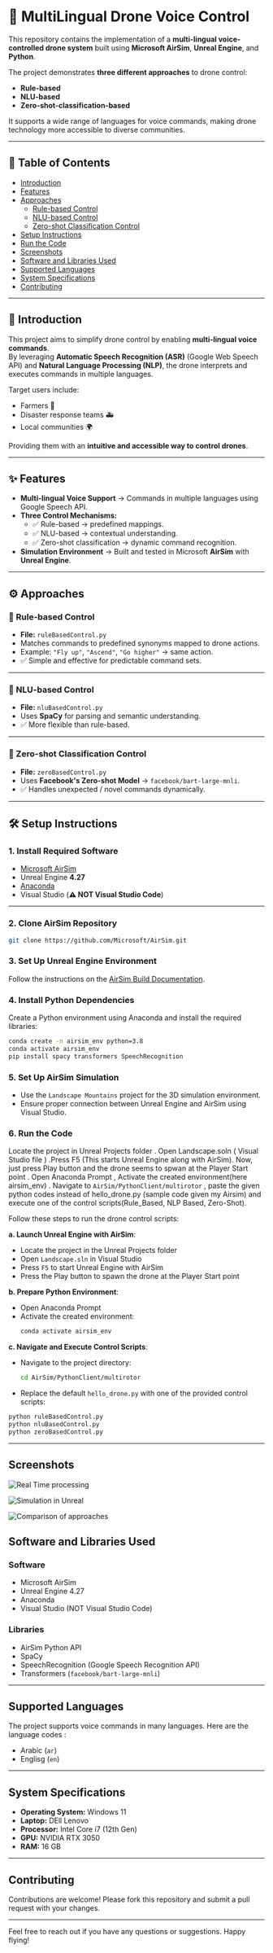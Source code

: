﻿# 🚁 MultiLingual Drone Voice Control

This repository contains the implementation of a **multi-lingual voice-controlled drone system** built using **Microsoft AirSim**, **Unreal Engine**, and **Python**.  

The project demonstrates **three different approaches** to drone control:  
- **Rule-based**  
- **NLU-based**  
- **Zero-shot-classification-based**  

It supports a wide range of languages for voice commands, making drone technology more accessible to diverse communities.

---

## 📑 Table of Contents

- [Introduction](#introduction)
- [Features](#features)
- [Approaches](#approaches)
  - [Rule-based Control](#-rule-based-control)
  - [NLU-based Control](#-nlu-based-control)
  - [Zero-shot Classification Control](#-zero-shot-classification-control)
- [Setup Instructions](#setup-instructions)
- [Run the Code](#run-the-code)
- [Screenshots](#screenshots)
- [Software and Libraries Used](#software-and-libraries-used)
- [Supported Languages](#supported-languages)
- [System Specifications](#system-specifications)
- [Contributing](#contributing)

---

## 📝 Introduction

This project aims to simplify drone control by enabling **multi-lingual voice commands**.  
By leveraging **Automatic Speech Recognition (ASR)** (Google Web Speech API) and **Natural Language Processing (NLP)**, the drone interprets and executes commands in multiple languages.  

Target users include:  
- Farmers 🌾  
- Disaster response teams 🚑  
- Local communities 🌍  

Providing them with an **intuitive and accessible way to control drones**.

---

## ✨ Features

- **Multi-lingual Voice Support** → Commands in multiple languages using Google Speech API.  
- **Three Control Mechanisms:**  
  - ✅ Rule-based → predefined mappings.  
  - ✅ NLU-based → contextual understanding.  
  - ✅ Zero-shot classification → dynamic command recognition.  
- **Simulation Environment** → Built and tested in Microsoft **AirSim** with **Unreal Engine**.  

---

## ⚙️ Approaches

### 🔹 Rule-based Control
- **File:** `ruleBasedControl.py`  
- Matches commands to predefined synonyms mapped to drone actions.  
- Example: `"Fly up"`, `"Ascend"`, `"Go higher"` → same action.  
- ✅ Simple and effective for predictable command sets.

---

### 🔹 NLU-based Control
- **File:** `nluBasedControl.py`  
- Uses **SpaCy** for parsing and semantic understanding.  
- ✅ More flexible than rule-based.  

---

### 🔹 Zero-shot Classification Control
- **File:** `zeroBasedControl.py`  
- Uses **Facebook's Zero-shot Model** → `facebook/bart-large-mnli`.  
- ✅ Handles unexpected / novel commands dynamically.  

---

## 🛠 Setup Instructions

### 1. Install Required Software
- [Microsoft AirSim](https://github.com/Microsoft/AirSim)  
- Unreal Engine **4.27**  
- [Anaconda](https://www.anaconda.com/)  
- Visual Studio (**⚠️ NOT Visual Studio Code**)  

---

### 2. Clone AirSim Repository
```bash
git clone https://github.com/Microsoft/AirSim.git
```

### 3. Set Up Unreal Engine Environment

Follow the instructions on the [AirSim Build Documentation](https://microsoft.github.io/AirSim/build_windows/).

### 4. Install Python Dependencies

Create a Python environment using Anaconda and install the required libraries:

```bash
conda create -n airsim_env python=3.8
conda activate airsim_env
pip install spacy transformers SpeechRecognition
```

### 5. Set Up AirSim Simulation

- Use the `Landscape Mountains` project for the 3D simulation environment.
- Ensure proper connection between Unreal Engine and AirSim using Visual Studio.

### 6. Run the Code

Locate the project in Unreal Projects folder . Open Landscape.soln ( Visual Studio file ) .Press F5 (This starts Unreal Engine along with AirSim).
Now, just press Play button and the drone seems to spwan at the Player Start point .
Open Anaconda Prompt , Activate the created environment(here airsim_env) .
Navigate to `AirSim/PythonClient/multirotor` , paste the given python codes instead of hello_drone.py (sample code given my Airsim) and execute one of the control scripts(Rule_Based, NLP Based, Zero-Shot).

Follow these steps to run the drone control scripts:

**a. Launch Unreal Engine with AirSim**:

- Locate the project in the Unreal Projects folder
- Open `Landscape.sln` in Visual Studio
- Press `F5` to start Unreal Engine with AirSim
- Press the Play button to spawn the drone at the Player Start point

**b. Prepare Python Environment**:

- Open Anaconda Prompt
- Activate the created environment:
  ```bash
  conda activate airsim_env
  ```

**c. Navigate and Execute Control Scripts**:

- Navigate to the project directory:
  ```bash
  cd AirSim/PythonClient/multirotor
  ```
- Replace the default `hello_drone.py` with one of the provided control scripts:

```bash
python ruleBasedControl.py
python nluBasedControl.py
python zeroBasedControl.py
```

---

## Screenshots

![Real Time processing](screenshots/drone_telugu.png)

![Simulation in Unreal](screenshots/drone_simulation.png)

![Comparison of approaches](screenshots/drone_metrics.png)


## Software and Libraries Used

### Software

- Microsoft AirSim
- Unreal Engine 4.27
- Anaconda
- Visual Studio (NOT Visual Studio Code)

### Libraries

- AirSim Python API
- SpaCy
- SpeechRecognition (Google Speech Recognition API)
- Transformers (`facebook/bart-large-mnli`)

---

## Supported Languages

The project supports voice commands in many languages. Here are the language codes :

- Arabic (`ar`)
- Englisg (`en`)


---

## System Specifications

- **Operating System:** Windows 11
- **Laptop:** DEll Lenovo
- **Processor:** Intel Core i7 (12th Gen)
- **GPU:** NVIDIA RTX 3050
- **RAM:** 16 GB

---

## Contributing

Contributions are welcome! Please fork this repository and submit a pull request with your changes.


---

Feel free to reach out if you have any questions or suggestions. Happy flying!
